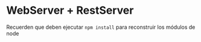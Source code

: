 # WebServer + RestServer

Recuerden que deben ejecutar ```npm install``` para reconstruir los módulos de node